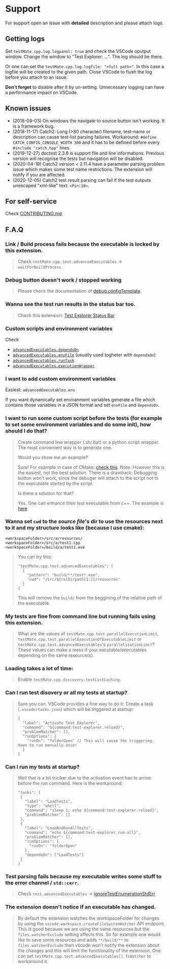 # Support

For support open an issue with **detailed** description and please attach logs.

## Getting logs

Set `testMate.cpp.log.logpanel: true` and check the VSCode oputput window. Change the window to "Test Explorer: ...". The log should be there.

Or one can set the `testMate.cpp.log.logfile: "<full path>"`. In this case a logfile will be created to the given path. Close VSCode to flush the log before you attach to an issue.

**Don't forget** to disable after it by un-setting. Unnecessary logging can have a performance impact on VSCode.

## Known issues

- (2018-09-03) On windows the navigate to source button isn't working. It is a framework bug.
- (2018-11-17) Catch2: Long (>80 character) filename, test-name or description can cause test-list parsing failures.
  Workaround: `#define CATCH_CONFIG_CONSOLE_WIDTH 300` and it has to be defined before every `#include "catch.hpp"` lines.
- (2019-12-27) doctest 2.3.6 is support file and line informations. Previous version will recognise the tests but navigation will be disabled.
- (2020-04-19) Catch2 version < 2.11.4 have a parameter parsing problem issue which makes some test name restrictions. The extension will notify if you are affected.
- (2020-12-05) Catch2 test result parsing can fail if the test outputs unescaped "xml-like" text: `<Pin:10>`.

## For self-service

Check [CONTRIBUTING.md](https://github.com/matepek/vscode-catch2-test-adapter/blob/master/CONTRIBUTING.md).

## F.A.Q

### Link / Build process fails because the executable is locked by this extension.

> Check `testMate.cpp.test.advancedExecutables` -> `waitForBuildProcess`.

### Debug button doesn't work / stopped working

> Please check the documentation of [debug.configTemplate](https://github.com/matepek/vscode-catch2-test-adapter/blob/master/documents/configuration/debug.configTemplate.md).

### Wanna see the test run results in the status bar too.

> Check this extension: [Test Explorer Status Bar](https://marketplace.visualstudio.com/items?itemName=connorshea.vscode-test-explorer-status-bar)

### Custom scripts and **environment** variables

Check

- [`advancedExecutables.dependsOn`](https://github.com/matepek/vscode-catch2-test-adapter/blob/master/documents/configuration/test.advancedExecutables.md)
- [`advancedExecutables.envFile`](https://github.com/matepek/vscode-catch2-test-adapter/blob/master/documents/configuration/test.advancedExecutables.md) (usually used togheter with `dependsOn`)
- [`advancedExecutables.runTask`](https://github.com/matepek/vscode-catch2-test-adapter/blob/master/documents/configuration/test.advancedExecutables.md)
- [`advancedExecutables.executionWrapper`](https://github.com/matepek/vscode-catch2-test-adapter/blob/master/documents/configuration/test.advancedExecutables.md)

### I want to add custom environment variables

Easiest: `advancedExecutables.env`

If you want dynamically set enviranment variables generate a file which contains those variables in a JSON format and set `envFile` and `dependsOn`.

### I want to run some **custom script** before the tests (for example to set some environment variables and do some init), how should I do that?

> Create command line wrapper (.sh/.bat) or a python script wrapper. The most convenient way is to generate one.
>
> Would you show me an example?
>
> Sure! For example in case of CMake: [check this](https://github.com/matepek/vscode-catch2-test-adapter/blob/master/documents/examples/test_wrapper/cmake_test_wrapper_example/CMakeLists.txt).
> Note: However this is the easiest, not the best solution.
> There is a drawback: Debugging button won't work, since the debuger will attach to the script not to the executable started by the script.
>
> Is there a solution for that?
>
> Yes. One can enhance their test executable from c++. The example is [here](https://github.com/matepek/vscode-catch2-test-adapter/tree/master/documents/examples/test_wrapper/cppmain_test_wrapper_example)

### Wanna set `cwd` to the _source file_'s dir to use the resources next to it and my structure looks like (because I use cmake):

>

```
<workspaceFolder>/src/a/resources/
<workspaceFolder>/src/a/test1.cpp
<workspaceFolder>/build/a/test1.exe
```

> You can try this:
>
> ```
> "testMate.cpp.test.advancedExecutables": [
>   {
>     "pattern": "build/**/test*.exe",
>     "cwd": "/src/${relDirpath[1:]}/resources"
>   }
> ]
> ```
>
> This will remove the `build/` from the beggining of the relative path of the executable.

### My tests are fine from command line but running fails using this extension.

> What are the values of `testMate.cpp.test.parallelExecutionLimit`, `testMate.cpp.test.parallelExecutionOfExecutableLimit` or `testMate.cpp.test.advancedExecutables`'s `parallelizationLimit`?
> These values can make a mess if your excutable/executables depending on the same resource(s).

### Loading takes a lot of time:

> Enable `testMate.cpp.discovery.testListCaching`.

### Can I run test disovery or all my tests at startup?

> Sure you can. VSCode provides a fine way to do it:
> Create a task (`.vscode/tasks.json`) which will be triggered at startup:
>
> ```
> {
>   "label": "Activate Test Explorer",
>   "command": "${command:test-explorer.reload}",
>   "problemMatcher": [],
>   "runOptions": {
>     "runOn": "folderOpen" // This will cause the triggering. Have to run manually once!
>   }
> }
> ```

### Can I run my tests at startup?

> Well that is a bit triciker due to the activation event has to arrive before the run command.
> Here is the workaround:
>
> ```
> "tasks": [
>  {
>    "label": "LoadTests",
>    "type": "shell",
>    "command": "sleep 1; echo ${command:test-explorer.reload}",
>    "problemMatcher": []
>  },
>  {
>    "label": "LoadAndRunAllTests",
>    "command": "echo ${command:test-explorer.run-all}",
>    "problemMatcher": [],
>    "runOptions": {
>      "runOn": "folderOpen"
>    },
>    "dependsOn": ["LoadTests"]
>  }
> ]
> ```

### Test parsing fails because my executable writes some stuff to the error channel / `std::cerr`.

> Check `test.advancedExecutables` -> [ignoreTestEnumerationStdErr](https://github.com/matepek/vscode-catch2-test-adapter/blob/master/documents/configuration/test.advancedExecutables.md#ignoreTestEnumerationStdErr)

### The extension doesn't notice if an executable has changed.

> By default the extension watches the workspaceFolder for changes by using the `vscode.workspace.createFileSystemWatcher` API endpoint.
> This is good because we are using the same resources but the `files.watcherExclude` setting affects this.
> So for example one would like to save some resources and adds `**/build/**` to `files.watcherExclude` then vscode won't notify the extension about the changes and this will limit the functionality of the extension.
> One can set `testMate.cpp.test.advancedExecutables[].fsWatcher` to workaround it.
